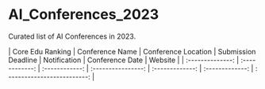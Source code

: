 # AI_Conferences_2023

Curated list of AI Conferences in 2023.

| Core Edu Ranking | Conference Name | Conference Location | Submission Deadline | Notification    | Conference Date |      Website                 |
| :--------------: | :------------:  | :------------:      | :----------------:  | :-------------: | :-------------: | : -------------------------: |



